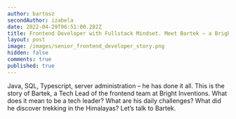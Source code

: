 ```yaml
---
author: bartosz
secondAuthor: izabela
date: 2022-04-29T06:51:00.282Z
title: Frontend Developer with Fullstack Mindset. Meet Bartek – a Bright Tech Lead
layout: post
image: /images/senior_frontend_developer_story.png
hidden: false
comments: true
published: true
---
```

Java, SQL, Typescript, server administration – he has done it all. This is the story of Bartek, a Tech Lead of the frontend team at Bright Inventions. What does it mean to be a tech leader? What are his daily challenges? What did he discover trekking in the Himalayas? Let’s talk to Bartek.